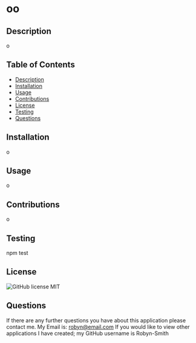 # oo


  ## Description
  o

  ## Table of Contents
  + [Description](#description)
  + [Installation](#installation)
  + [Usage](#usage)
  + [Contributions](#contributions)
  + [License](#license)
  + [Testing](#tests)
  + [Questions](#questions)


  ## Installation
  o


  ## Usage
  o


  ## Contributions
  o


  ## Testing
  npm test


  ## License
  ![GitHub license](https://img.shields.io/badge/license-MIT-blue.svg)
  MIT


  ## Questions
  If there are any further questions you have about this application please contact me. 
  My Email is: robyn@email.com
  If you would like to view other applications I have created; my GitHub username is Robyn-Smith
